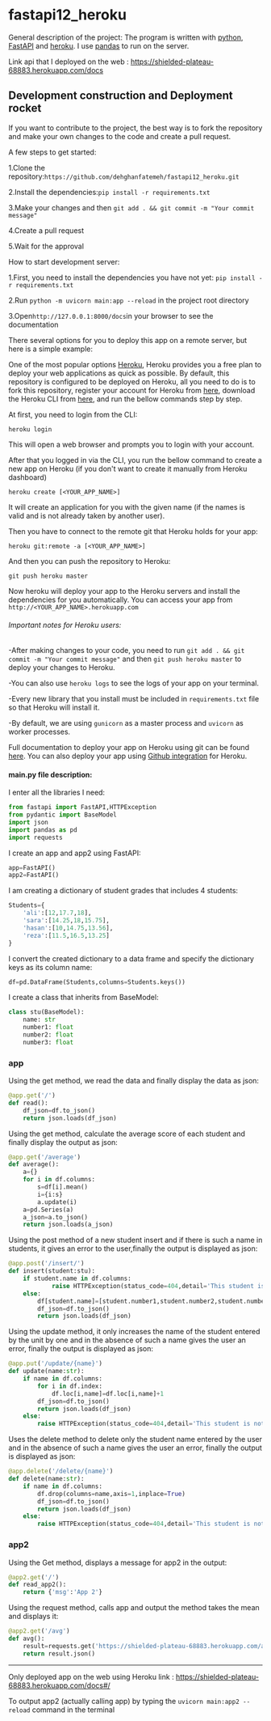 # fastapi12_heroku
General description of the project:
The program is written with [python](https://www.python.org/), [FastAPI](https://fastapi.tiangolo.com/) and [heroku](https://id.heroku.com/login). I use [pandas](https://pandas.pydata.org/pandas-docs/stable/user_guide/10min.html) to run on the server.


Link api that I deployed on the web : https://shielded-plateau-68883.herokuapp.com/docs

## Development construction and Deployment rocket
If you want to contribute to the project, the best way is to fork the repository and make your own changes to the code and create a pull request.

A few steps to get started:

1.Clone the repository:`https://github.com/dehghanfatemeh/fastapi12_heroku.git`

2.Install the dependencies:`pip install -r requirements.txt`

3.Make your changes and then `git add . && git commit -m "Your commit message"`

4.Create a pull request

5.Wait for the approval


How to start development server:

1.First, you need to install the dependencies you have not yet: `pip install -r requirements.txt`

2.Run `python -m uvicorn main:app --reload` in the project root directory

3.Open`http://127.0.0.1:8000/docs`in your browser to see the documentation


There several options for you to deploy this app on a remote server, but here is a simple example:

One of the most popular options [Heroku](https://id.heroku.com/login), Heroku provides you a free plan to deploy your web applications as quick as possible. By default, this repository is configured to be deployed on Heroku, all you need to do is to fork this repository, register your account for Heroku from [here](https://signup.heroku.com/login), download the Heroku CLI from [here](https://devcenter.heroku.com/articles/heroku-cli#download-and-install), and run the bellow commands step by step.


At first, you need to login from the CLI:
```
heroku login
```

This will open a web browser and prompts you to login with your account.

After that you logged in via the CLI, you run the bellow command to create a new app on Heroku (if you don't want to create it manually from Heroku dashboard)
```
heroku create [<YOUR_APP_NAME>]
```
It will create an application for you with the given name (if the names is valid and is not already taken by another user).


Then you have to connect to the remote git that Heroku holds for your app:
```
heroku git:remote -a [<YOUR_APP_NAME>]
```

And then you can push the repository to Heroku:
```
git push heroku master
```
Now heroku will deploy your app to the Heroku servers and install the dependencies for you automatically. You can access your app from `http://<YOUR_APP_NAME>.herokuapp.com`


###### Important notes for Heroku users:

-After making changes to your code, you need to run `git add . && git commit -m "Your commit message"` and then `git push heroku master` to deploy your changes to Heroku.

-You can also use `heroku logs` to see the logs of your app on your terminal.

-Every new library that you install must be included in `requirements.txt`  file so that Heroku will install it.

-By default, we are using `gunicorn` as a master process and `uvicorn` as worker processes.

Full documentation to deploy your app on Heroku using git can be found [here](https://devcenter.heroku.com/articles/git). You can also deploy your app using [Github integration](https://devcenter.heroku.com/articles/github-integration) for Heroku.


#### main.py file description:


I enter all the libraries I need:
```python
from fastapi import FastAPI,HTTPException
from pydantic import BaseModel
import json
import pandas as pd
import requests
```



I create an app and app2 using FastAPI:
```python
app=FastAPI()
app2=FastAPI()
```



I am creating a dictionary of student grades that includes 4 students:
```python
Students={
    'ali':[12,17.7,18],
    'sara':[14.25,18,15.75],
    'hasan':[10,14.75,13.56],
    'reza':[11.5,16.5,13.25]
}
```



I convert the created dictionary to a data frame and specify the dictionary keys as its column name:
```python
df=pd.DataFrame(Students,columns=Students.keys())
```



I create a class that inherits from BaseModel:
```python
class stu(BaseModel):
    name: str
    number1: float
    number2: float
    number3: float
 ```


### app 

Using the get method, we read the data and finally display the data as json:
```python
@app.get('/')
def read():
    df_json=df.to_json()
    return json.loads(df_json)
```



Using the get method, calculate the average score of each student and finally display the output as json:
```python
@app.get('/average')
def average():
    a={}
    for i in df.columns:
        s=df[i].mean()
        i={i:s}
        a.update(i)
    a=pd.Series(a)
    a_json=a.to_json()
    return json.loads(a_json)
```



Using the post method of a new student insert and if there is such a name in students, it gives an error to the user,finally the output is displayed as json:
```python
@app.post('/insert/')
def insert(student:stu):
    if student.name in df.columns:
            raise HTTPException(status_code=404,detail='This student is available')
    else:    
        df[student.name]=[student.number1,student.number2,student.number3]
        df_json=df.to_json()
        return json.loads(df_json)
```



Using the update method, it only increases the name of the student entered by the unit by one and in the absence of such a name gives the user an error,
finally the output is displayed as json:
```python
@app.put('/update/{name}')
def update(name:str):
    if name in df.columns:
        for i in df.index:
            df.loc[i,name]=df.loc[i,name]+1        
        df_json=df.to_json()
        return json.loads(df_json)
    else:
        raise HTTPException(status_code=404,detail='This student is not available')
```



Uses the delete method to delete only the student name entered by the user and in the absence of such a name gives the user an error,
finally the output is displayed as json:
```python 
@app.delete('/delete/{name}')
def delete(name:str):
    if name in df.columns:
        df.drop(columns=name,axis=1,inplace=True)
        df_json=df.to_json()
        return json.loads(df_json)
    else:
        raise HTTPException(status_code=404,detail='This student is not available')
```
### app2

Using the Get method, displays a message for app2 in the output:
```python
@app2.get('/')
def read_app2():
    return {'msg':'App 2'}
```

Using the request method, calls app and output the method takes the mean and displays it:
```python
@app2.get('/avg')
def avg():
    result=requests.get('https://shielded-plateau-68883.herokuapp.com/average')
    return result.json()
```


-------------------------------------

Only deployed app on the web using Heroku
link : https://shielded-plateau-68883.herokuapp.com/docs#/

To output app2 (actually calling app) by typing the `uvicorn main:app2 --reload` command in the terminal




